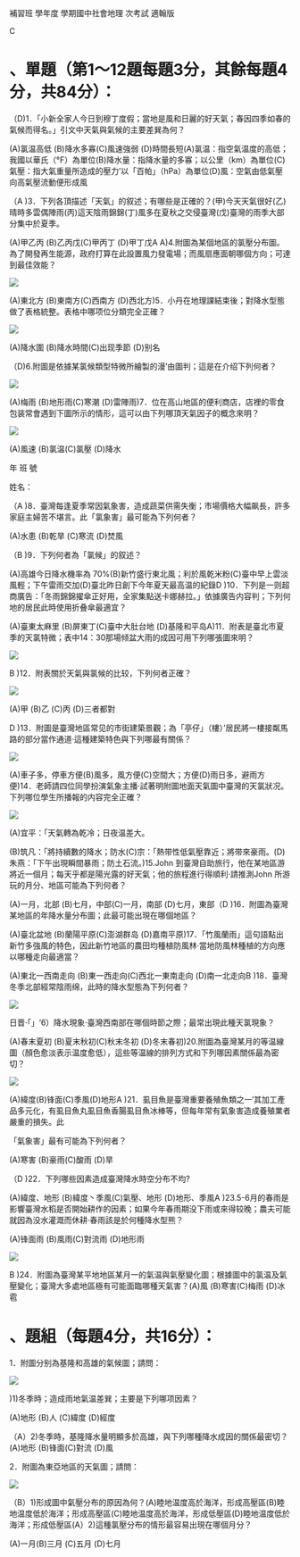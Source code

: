 補習班 學年度 學期國中社會地理 次考試 適翰版

C

# 、單題（第1～12題每題3分，其餘每題4分，共84分）：

（D)1．「小新全家人今日到穆丁度假；當地是風和日麗的好天氣；春因四季如春的氣候而得名。」引文中天氣與氣候的主要差巽為何？

(A)氯温高低 (B)降水多寡(C)風速強弱 (D)時間長短(A)氯温：指空氣温度的高低；我國以華氏（°F）為單位(B)降水量：指降水量的多寡；以公里（km）為單位(C)氣壓：指大氣重量所造成的壓力’以「百帕」（hPa）為單位(D)風：空氣由低氣壓向高氣壓流動便形成風

（A )3．下列各頂描述「天氣」的叙述；有哪些是正確的？(甲)今天天氣很好(乙)晴時多雲偶陣雨(丙)這天陰雨錦錦(丁)風多在夏秋之交侵臺灣(戊)臺灣的雨季大部分集中於夏季。

(A)甲乙丙 (B)乙丙戊(C)甲丙丁 (D)甲丁戊A A)4.附圖為某個地區的氯壓分布圖。為了開發再生能源，政府打算在此設置風力發電場；而風扇應面朝哪個方向；可達到最佳效能？

![](images\test_batch\Geography\e16f4e49f2612b994aef736d3dd495ca768f8d0e2ea126cbfc1ad7831b4a3524.png)

(A)東北方 (B)東南方(C)西南方 (D)西北方)5．小丹在地理課結束後；對降水型態做了表格統整。表格中哪项位分類完全正確？

![](images\test_batch\Geography\2c6f9f9a068561407375dd82d6a04768eae2a51fdb3ef1c33e55626d0c921eba.png)

(A)降水圍 (B)降水時間(C)出现季節 (D)别名

（D)6.附圖是依據某氯候類型特微所繪製的漫’由圖判；這是在介绍下列何者？

![](images\test_batch\Geography\5eb678bceb1216fa5064950f8dc741ff7463ff7000acff3b9ea60fffbca71e1a.png)

(A)梅雨 (B)地形雨(C)寒潮 (D)雷陣雨)7．位在高山地區的便利商店，店裡的零食包装常會遇到下圖所示的情形，這可以由下列哪頂天氣因子的概念來明？

![](images\test_batch\Geography\904224a37beafbabc55ee3c3fb4c6a8a51ee839114d5a5ccc39697af4af4ca73.png)

(A)風速 (B)氯温(C)氯壓 (D)降水

年 班 號

姓名：

（A )8．臺灣每逢夏季常因氣象害，造成蔬菜供需失衡；市場價格大幅飙長，許多家庭主婦苦不堪言。此「氯象害」最可能為下列何者？

(A)水患 (B)乾旱 (C)寒流 (D)焚風

（B )9．下列何者為「氯候」的叙述？

(A)高雄今日降水機率為 70%(B)新竹盛行東北風；利於風乾米粉(C)臺中早上雲淡風輕；下午雷雨交加(D)臺北昨日創下今年夏天最高温的紀錄D )10．下列是一则超商廣告：「冬雨錦錦擢傘正好用，全家集點送卡娜赫拉。」依據廣告内容判；下列何地的居民此時使用折叠傘最適宜？

(A)臺東太麻里 (B)屏東丁(C)臺中大肚台地 (D)基隆和平岛A)11．附表是臺北市夏季的天氯特微；表中14：30那場倾盆大雨的成因可用下列哪張圖來明？

![](images\test_batch\Geography\1a80bb04ca7be267f8c66084cd9d47af8f5997d61fbc39b7a395c499d7bdef88.png)

B  )12．附表關於天氣與氯候的比较，下列何者正確？

![](images\test_batch\Geography\11154ebc7ff018260a18122bfecd125aa29c41b88c37638866cb6aaa5df85b29.png)

(A)甲 (B)乙 (C)丙 (D)三者都對

D )13．附圖是臺灣地區常见的市街建築景觀；為「亭仔」（樓）’居民將一樓接粼馬路的部分當作通道·這種建築特色與下列哪最有關係？

![](images\test_batch\Geography\7a4a13fb9db4f1b639b2672c3626200d66bea8fd8d83bd20a000451c47183cd8.png)

(A)車子多，停車方便(B)風多，風方便(C)空間大；方便(D)雨日多，避雨方便)14．老師請四位同學扮演氣象主播·試著明附圖地面天氣圖中臺灣的天氯狀况。下列哪位學生所播報的内容完全正確？

![](images\test_batch\Geography\bf8037a8bb1e1f5e312d90db4b16342fea840dcc397a3e2fa0fe3676b96c20be.png)

(A)宜平：「天氣轉為乾冷；日夜温差大。

(B)筑凡：「將持續數的降水；防水(C)宗：「熱带性低氣壓靠近；將带來豪雨。(D)朱燕：「下午出現瞬間暴雨；防土石流。)15.John 到臺灣自助旅行，他在某地區游將近一個月；每天乎都是陽光露的好天氣；他的旅程進行得順利·請推測John 所游玩的月分、地區可能為下列何者？

(A)一月，北部 (B)七月，中部(C)一月，南部 (D)七月，東部（D )16．附圖為臺灣某地區的年降水量分布圖；此最可能出現在哪個地區？

(A)臺北盆地 (B)蘭陽平原(C)澎湖群岛 (D)嘉南平原)17．「竹風蘭雨」這句語點出新竹多強風的特色，因此新竹地區的農田均種植防風林·當地防風林種植的方向應以哪種走向最適當？

(A)東北一西南走向 (B)東一西走向(C)西北一東南走向 (D)南一北走向B )18．臺灣冬季北部經常陰雨绵，此時的降水型態為下列何者？

![](images\test_batch\Geography\70536be5dacf0169725a4e75ec32a2262d2e4af68e5f01d0551835e116cc81aa.png)

日晋·「」‘6）降水現象·臺灣西南部在哪個時節之際；最常出現此種天氯現象？

(A)春末夏初 (B)夏末秋初(C)秋末冬初 (D)冬末春初)20.附圖為臺灣某月的等温線圖（顏色愈淡表示温度愈低），這些等温線的排列方式和下列哪因素關係最為密切？

![](images\test_batch\Geography\e29a3dd253bc5aee1ffbb7c55ed42ee4cd8a44103155b0e5bf8fa1c16d8270d7.png)

(A)緯度(B)锋面(C)季風(D)地形A )21．虱目魚是臺灣重要養殖魚類之一′其加工產品多元化，有虱目魚丸虱目魚香腸虱目魚冰棒等，但每年常有氣象害造成養殖業者嚴重的損失。此

「氣象害」最有可能為下列何者？

(A)寒害 (B)豪雨(C)酸雨 (D)旱

（D )22．下列哪些因素造成臺灣降水時空分布不均?

(A)緯度、地形 (B)緯度丶季風(C)氣壓、地形 (D)地形、季風A )23.5-6月的春雨是影響臺灣水稻是否開始耕作的因素；如果今年春雨期没下雨或來得较晚；農夫可能就因為没水灌溉而休耕·春雨該是於何種降水型熊？

(A)锋面雨 (B)風雨(C)對流雨 (D)地形雨

![](images\test_batch\Geography\c9e7bf947071ace3a67ab4b5f9ad5ab36a75ea228c49a74c9270c91dcefa89b9.png)

B  )24．附圖為臺灣某平地地區某月一的氣温與氣壓變化圖；根據圖中的氯温及氣壓變化；臺灣大多處地區極有可能面臨哪種天氣害？(A)風 (B)寒害(C)梅雨 (D)冰雹

# 、題組（每題4分，共16分）：

1．附圖分别為基隆和高雄的氣候圖；請問：

![](images\test_batch\Geography\16e9cbc249ee1502b185d1fb7da3a64abd1fb57d6691e64b4fdf5279b1368c53.png)

)1)冬季時；造成雨地氣温差巽；主要是下列哪项因素？

(A)地形 (B)人 (C)緯度 (D)經度

（A）2)冬季時，基隆降水量明顯多於高雄，與下列哪種降水成因的關係最密切？(A)地形 (B)锋面(C)對流 (D)風

2．附圖為東亞地區的天氣圖；請問：

![](images\test_batch\Geography\cb049f06b3f9c85179059c57fab2f543ac75ffdb3f0c6b14e8f5034fc92716b2.png)

（B）1)形成圖中氣壓分布的原因為何？(A)睦地温度高於海洋，形成高壓區(B)睦地温度低於海洋；形成高壓區(C)睦地温度高於海洋，形成低壓區(D)睦地温度低於海洋；形成低壓區(A）2)這種氯壓分布的情形最容易出現在哪個月分？

(A)一月(B)三月  (C)五月 (D)七月

